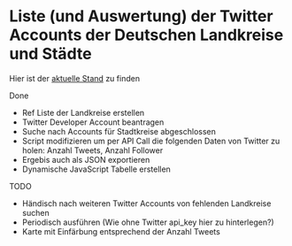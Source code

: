 # Liste (und Auswertung) der Twitter Accounts der Deutschen Landkreise und Städte

Hier ist der [aktuelle Stand](https://entorb.github.io/twitter-gov-accounts/index.html) zu finden

Done
* Ref Liste der Landkreise erstellen
* Twitter Developer Account beantragen
* Suche nach Accounts für Stadtkreise abgeschlossen
* Script modifizieren um per API Call die folgenden Daten von Twitter zu holen: Anzahl Tweets, Anzahl Follower
* Ergebis auch als JSON exportieren
* Dynamische JavaScript Tabelle erstellen

TODO
* Händisch nach weiteren Twitter Accounts von fehlenden Landkreise suchen
* Periodisch ausführen (Wie ohne Twitter api_key hier zu hinterlegen?)
* Karte mit Einfärbung entsprechend der Anzahl Tweets
